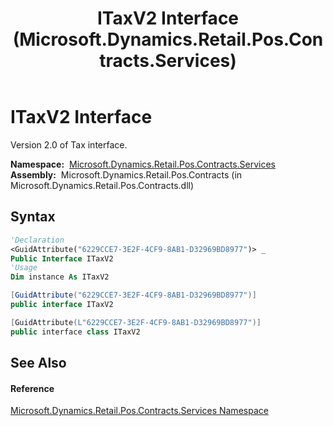 ﻿---
title: ITaxV2 Interface (Microsoft.Dynamics.Retail.Pos.Contracts.Services)
TOCTitle: ITaxV2 Interface
ms:assetid: T:Microsoft.Dynamics.Retail.Pos.Contracts.Services.ITaxV2
ms:mtpsurl: https://technet.microsoft.com/en-us/library/microsoft.dynamics.retail.pos.contracts.services.itaxv2(v=AX.60)
ms:contentKeyID: 49846082
ms.date: 05/18/2015
mtps_version: v=AX.60
f1_keywords:
- Microsoft.Dynamics.Retail.Pos.Contracts.Services.ITaxV2
dev_langs:
- CSharp
- C++
- VB
---

# ITaxV2 Interface

Version 2.0 of Tax interface.

**Namespace:**  [Microsoft.Dynamics.Retail.Pos.Contracts.Services](microsoft-dynamics-retail-pos-contracts-services-namespace.md)  
**Assembly:**  Microsoft.Dynamics.Retail.Pos.Contracts (in Microsoft.Dynamics.Retail.Pos.Contracts.dll)

## Syntax

``` vb
'Declaration
<GuidAttribute("6229CCE7-3E2F-4CF9-8AB1-D32969BD8977")> _
Public Interface ITaxV2
'Usage
Dim instance As ITaxV2
```

``` csharp
[GuidAttribute("6229CCE7-3E2F-4CF9-8AB1-D32969BD8977")]
public interface ITaxV2
```

``` c++
[GuidAttribute(L"6229CCE7-3E2F-4CF9-8AB1-D32969BD8977")]
public interface class ITaxV2
```

## See Also

#### Reference

[Microsoft.Dynamics.Retail.Pos.Contracts.Services Namespace](microsoft-dynamics-retail-pos-contracts-services-namespace.md)

